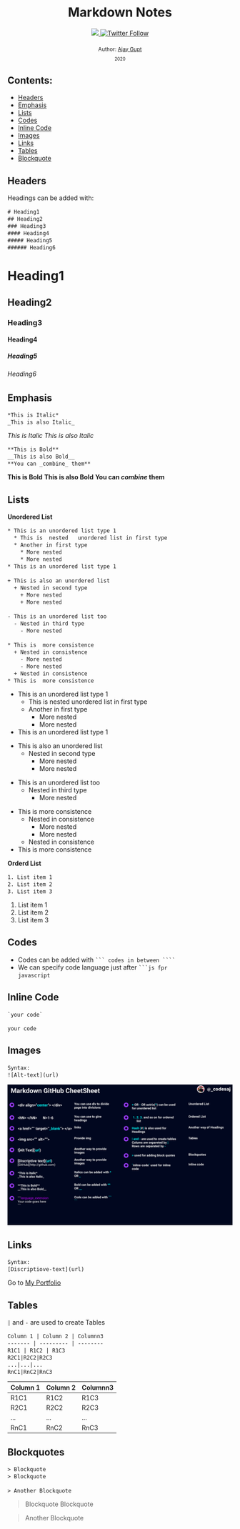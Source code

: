 <div align="center">
  <h1>Markdown Notes</h1>
  <a class="header-badge" target="_blank" href="https://www.linkedin.com/in/ajay-gupt-a93b53192/">
  <img src="https://img.shields.io/badge/style--5eba00.svg?label=LinkedIn&logo=linkedin&style=social">
  </a>
  <a class="header-badge" target="_blank" href="https://twitter.com/_codesaj">
  <img alt="Twitter Follow" src="https://img.shields.io/twitter/follow/_codesaj?style=social">
  </a>

<sub>Author:
<a href="https://www.linkedin.com/in/ajay-gupt-a93b53192/" target="_blank">Ajay Gupt</a><br>
<small>2020</small>
</sub>

</div>
</div>

## Contents:

- [Headers](#headers)
- [Emphasis](#emphasis)
- [Lists](#lists)
- [Codes](#codes)
- [Inline Code](#inline-code)
- [Images](#images)
- [Links](#links)
- [Tables](#tables)
- [Blockquote](#blockquotes)

## Headers

Headings can be added with:

```
# Heading1
## Heading2
### Heading3
#### Heading4
##### Heading5
###### Heading6
```

# Heading1

## Heading2

### Heading3

#### Heading4

##### Heading5

###### Heading6

## Emphasis

```
*This is Italic*
_This is also Italic_
```

_This is Italic_
_This is also Italic_

```
**This is Bold**
__This is also Bold__
**You can _combine_ them**
```

**This is Bold**
**This is also Bold**
**You can _combine_ them**

## Lists

**Unordered List**

```
* This is an unordered list type 1
  * This is  nested   unordered list in first type
  * Another in first type
    * More nested
    * More nested
* This is an unordered list type 1

+ This is also an unordered list
  + Nested in second type
    + More nested
    + More nested

- This is an unordered list too
  - Nested in third type
    - More nested

* This is  more consistence
  + Nested in consistence
    - More nested
    - More nested
  + Nested in consistence
* This is  more consistence
```

- This is an unordered list type 1
  - This is nested unordered list in first type
  - Another in first type
    - More nested
    - More nested
- This is an unordered list type 1

* This is also an unordered list
  - Nested in second type
    - More nested
    - More nested

- This is an unordered list too
  - Nested in third type
    - More nested

* This is more consistence
  - Nested in consistence
    - More nested
    - More nested
  - Nested in consistence
* This is more consistence

**Orderd List**

```
1. List item 1
2. List item 2
3. List item 3
```

1. List item 1
2. List item 2
3. List item 3

## Codes

- Codes can be added with <code>``` codes in between ````</code>
- We can specify code language just after <code>```js fpr javascript</code>

## Inline Code

```
`your code`
```

`your code`

## Images

```
Syntax:
![Alt-text](url)
```

![Markdown Cheet Sheet](Images/Markdown-Helper.jpg)

## Links

```
Syntax:
[Discriptiove-text](url)
```

Go to [My Portfolio](https://ajay3007.github.io/)

## Tables

`|` and `-` are used to create Tables

```
Column 1 | Column 2 | Columnn3
------- | --------- | --------
R1C1 | R1C2 | R1C3
R2C1|R2C2|R2C3
...|...|...
RnC1|RnC2|RnC3

```

| Column 1 | Column 2 | Columnn3 |
| -------- | -------- | -------- |
| R1C1     | R1C2     | R1C3     |
| R2C1     | R2C2     | R2C3     |
| ...      | ...      | ...      |
| RnC1     | RnC2     | RnC3     |

## Blockquotes

```
> Blockquote
> Blockquote

> Another Blockquote
```

> Blockquote
> Blockquote

> Another Blockquote
